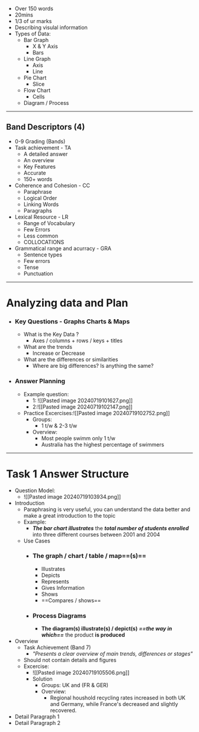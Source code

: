 
- Over 150 words
- 20mins
- 1/3 of ur marks
- Describing visulal information
- Types of Data:
	- Bar Graph
		- X & Y Axis
		- Bars
	- Line Graph
		- Axis
		- Line
	- Pie Chart
		- Slice
	- Flow Chart
		- Cells
	- Diagram / Process
---
## Band Descriptors (4)
- 0-9 Grading (Bands)
- Task achievement - TA
	- A detailed answer
	- An overview
	- Key Features
	- Accurate
	- 150+ words
- Coherence and Cohesion - CC
	- Paraphrase
	- Logical Order
	- Linking Words
	- Paragraphs
- Lexical Resource - LR
	- Range of Vocabulary
	- Few Errors
	- Less common
	- COLLOCATIONS
- Grammatical range and acurracy - GRA
	- Sentence types
	- Few errors
	- Tense
	- Punctuation
---
# Analyzing data and Plan
- ### Key Questions - Graphs Charts & Maps
	- What is the Key Data ?
		- Axes / columns + rows / keys + titles
	- What are the trends
		- Increase or Decrease
	- What are the differences or similarities
		- Where are big differences? Is anything the same?
- ### Answer Planning
	- Example question:
		- 1: ![[Pasted image 20240719101627.png]]
		- 2:![[Pasted image 20240719102147.png]]
	- Practice Excercises:![[Pasted image 20240719102752.png]]
		- Groups:
			- 1 t/w & 2-3 t/w
		- Overview:
			- Most people swimm only 1 t/w
			- Australia has the highest percentage of swimmers
___
# Task 1 Answer Structure
- Question Model:
	- ![[Pasted image 20240719103934.png]]
- Introduction
	- Paraphrasing is very useful,  you can understand the data better and make a great introduction to the topic
	- Example:
		- _**The bar chart illustrates**_ the _**total number of students enrolled**_ into three different courses between 2001 and 2004 
	- Use Cases
		- ### The graph / chart / table / map==(s)==
			- Illustrates
			- Depicts
			- Represents
			- Gives Information
			- Shows
			- ==Compares / shows==
		- ### Process Diagrams
			- **The diagram(s) illustrate(s) / depict(s)** _**==the way in which==**_ the product **is produced**
- Overview
	- Task Achievement (Band 7)
		- _"Presents a clear overview of main trends, differences or stages"_
	- Should not contain details and figures
	- Excercise:
		- ![[Pasted image 20240719105506.png]]
		- Solution
			- Groups: UK and (FR & GER)
			- Overview:
				-  Regional houshold recycling rates increased in both UK and Germany, while France's decreased and slightly recovered. 
- Detail Paragraph 1
- Detail Paragraph 2